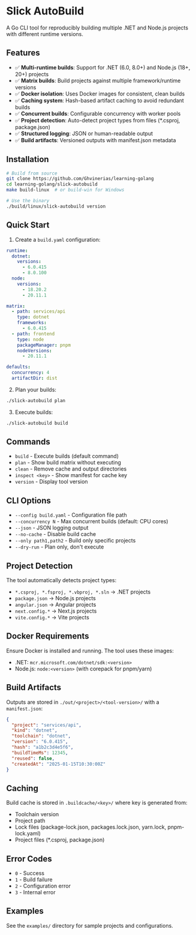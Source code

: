# Slick AutoBuild

A Go CLI tool for reproducibly building multiple .NET and Node.js projects with different runtime versions.

## Features

- ✅ **Multi-runtime builds**: Support for .NET (6.0, 8.0+) and Node.js (18+, 20+) projects
- ✅ **Matrix builds**: Build projects against multiple framework/runtime versions  
- ✅ **Docker isolation**: Uses Docker images for consistent, clean builds
- ✅ **Caching system**: Hash-based artifact caching to avoid redundant builds
- ✅ **Concurrent builds**: Configurable concurrency with worker pools
- ✅ **Project detection**: Auto-detect project types from files (*.csproj, package.json)
- ✅ **Structured logging**: JSON or human-readable output
- ✅ **Build artifacts**: Versioned outputs with manifest.json metadata

## Installation

```bash
# Build from source
git clone https://github.com/Ghvinerias/learning-golang
cd learning-golang/slick-autobuild
make build-linux  # or build-win for Windows

# Use the binary
./build/linux/slick-autobuild version
```

## Quick Start

1. Create a `build.yaml` configuration:

```yaml
runtime:
  dotnet:
    versions:
      - 6.0.415
      - 8.0.100
  node:
    versions:
      - 18.20.2
      - 20.11.1

matrix:
  - path: services/api
    type: dotnet
    frameworks:
      - 6.0.415
  - path: frontend
    type: node
    packageManager: pnpm
    nodeVersions:
      - 20.11.1

defaults:
  concurrency: 4
  artifactDir: dist
```

2. Plan your builds:

```bash
./slick-autobuild plan
```

3. Execute builds:

```bash
./slick-autobuild build
```

## Commands

- `build` - Execute builds (default command)
- `plan` - Show build matrix without executing
- `clean` - Remove cache and output directories
- `inspect <key>` - Show manifest for cache key
- `version` - Display tool version

## CLI Options

- `--config build.yaml` - Configuration file path
- `--concurrency N` - Max concurrent builds (default: CPU cores)
- `--json` - JSON logging output
- `--no-cache` - Disable build cache
- `--only path1,path2` - Build only specific projects
- `--dry-run` - Plan only, don't execute

## Project Detection

The tool automatically detects project types:

- `*.csproj, *.fsproj, *.vbproj, *.sln` → .NET projects
- `package.json` → Node.js projects
- `angular.json` → Angular projects
- `next.config.*` → Next.js projects  
- `vite.config.*` → Vite projects

## Docker Requirements

Ensure Docker is installed and running. The tool uses these images:

- .NET: `mcr.microsoft.com/dotnet/sdk:<version>`
- Node.js: `node:<version>` (with corepack for pnpm/yarn)

## Build Artifacts

Outputs are stored in `./out/<project>/<tool-version>/` with a `manifest.json`:

```json
{
  "project": "services/api",
  "kind": "dotnet", 
  "toolchain": "dotnet",
  "version": "6.0.415",
  "hash": "a1b2c3d4e5f6",
  "buildTimeMs": 12345,
  "reused": false,
  "createdAt": "2025-01-15T10:30:00Z"
}
```

## Caching

Build cache is stored in `.buildcache/<key>/` where key is generated from:

- Toolchain version
- Project path
- Lock files (package-lock.json, packages.lock.json, yarn.lock, pnpm-lock.yaml)
- Project files (*.csproj, package.json)

## Error Codes

- `0` - Success
- `1` - Build failure  
- `2` - Configuration error
- `3` - Internal error

## Examples

See the `examples/` directory for sample projects and configurations.
